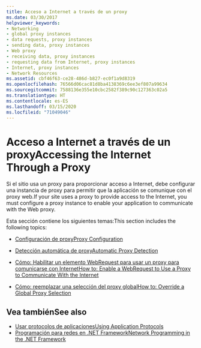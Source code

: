 ```yaml
---
title: Acceso a Internet a través de un proxy
ms.date: 03/30/2017
helpviewer_keywords:
- Networking
- global proxy instances
- data requests, proxy instances
- sending data, proxy instances
- Web proxy
- receiving data, proxy instances
- requesting data from Internet, proxy instances
- Internet, proxy instances
- Network Resources
ms.assetid: cbf46f63-ce28-486d-b827-ec0f1a9d8319
ms.openlocfilehash: 76566d06cac81d8ba4138369c6ee3ef807a99634
ms.sourcegitcommit: 7588136e355e10cbc2582f389c90c127363c02a5
ms.translationtype: HT
ms.contentlocale: es-ES
ms.lasthandoff: 03/15/2020
ms.locfileid: "71049046"
---
```

# <a name="accessing-the-internet-through-a-proxy"></a><span data-ttu-id="36592-102">Acceso a Internet a través de un proxy</span><span class="sxs-lookup"><span data-stu-id="36592-102">Accessing the Internet Through a Proxy</span></span>
<span data-ttu-id="36592-103">Si el sitio usa un proxy para proporcionar acceso a Internet, debe configurar una instancia de proxy para permitir que la aplicación se comunique con el proxy web.</span><span class="sxs-lookup"><span data-stu-id="36592-103">If your site uses a proxy to provide access to the Internet, you must configure a proxy instance to enable your application to communicate with the Web proxy.</span></span>  
  
 <span data-ttu-id="36592-104">Esta sección contiene los siguientes temas:</span><span class="sxs-lookup"><span data-stu-id="36592-104">This section includes the following topics:</span></span>  
  
- [<span data-ttu-id="36592-105">Configuración de proxy</span><span class="sxs-lookup"><span data-stu-id="36592-105">Proxy Configuration</span></span>](proxy-configuration.md)  
  
- [<span data-ttu-id="36592-106">Detección automática de proxy</span><span class="sxs-lookup"><span data-stu-id="36592-106">Automatic Proxy Detection</span></span>](automatic-proxy-detection.md)  
  
- [<span data-ttu-id="36592-107">Cómo: Habilitar un elemento WebRequest para usar un proxy para comunicarse con Internet</span><span class="sxs-lookup"><span data-stu-id="36592-107">How to: Enable a WebRequest to Use a Proxy to Communicate With the Internet</span></span>](how-to-enable-a-webrequest-to-use-a-proxy-to-communicate-with-the-internet.md)  
  
- [<span data-ttu-id="36592-108">Cómo: reemplazar una selección del proxy global</span><span class="sxs-lookup"><span data-stu-id="36592-108">How to: Override a Global Proxy Selection</span></span>](how-to-override-a-global-proxy-selection.md)  
  
## <a name="see-also"></a><span data-ttu-id="36592-109">Vea también</span><span class="sxs-lookup"><span data-stu-id="36592-109">See also</span></span>

- [<span data-ttu-id="36592-110">Usar protocolos de aplicaciones</span><span class="sxs-lookup"><span data-stu-id="36592-110">Using Application Protocols</span></span>](using-application-protocols.md)
- [<span data-ttu-id="36592-111">Programación para redes en .NET Framework</span><span class="sxs-lookup"><span data-stu-id="36592-111">Network Programming in the .NET Framework</span></span>](index.md)
